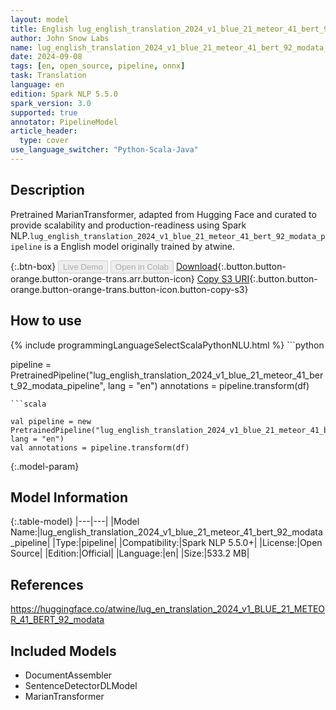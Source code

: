 ```yaml
---
layout: model
title: English lug_english_translation_2024_v1_blue_21_meteor_41_bert_92_modata_pipeline pipeline MarianTransformer from atwine
author: John Snow Labs
name: lug_english_translation_2024_v1_blue_21_meteor_41_bert_92_modata_pipeline
date: 2024-09-08
tags: [en, open_source, pipeline, onnx]
task: Translation
language: en
edition: Spark NLP 5.5.0
spark_version: 3.0
supported: true
annotator: PipelineModel
article_header:
  type: cover
use_language_switcher: "Python-Scala-Java"
---
```


## Description

Pretrained MarianTransformer, adapted from Hugging Face and curated to provide scalability and production-readiness using Spark NLP.`lug_english_translation_2024_v1_blue_21_meteor_41_bert_92_modata_pipeline` is a English model originally trained by atwine.

{:.btn-box}
<button class="button button-orange" disabled>Live Demo</button>
<button class="button button-orange" disabled>Open in Colab</button>
[Download](https://s3.amazonaws.com/auxdata.johnsnowlabs.com/public/models/lug_english_translation_2024_v1_blue_21_meteor_41_bert_92_modata_pipeline_en_5.5.0_3.0_1725824557802.zip){:.button.button-orange.button-orange-trans.arr.button-icon}
[Copy S3 URI](s3://auxdata.johnsnowlabs.com/public/models/lug_english_translation_2024_v1_blue_21_meteor_41_bert_92_modata_pipeline_en_5.5.0_3.0_1725824557802.zip){:.button.button-orange.button-orange-trans.button-icon.button-copy-s3}

## How to use



<div class="tabs-box" markdown="1">
{% include programmingLanguageSelectScalaPythonNLU.html %}
```python

pipeline = PretrainedPipeline("lug_english_translation_2024_v1_blue_21_meteor_41_bert_92_modata_pipeline", lang = "en")
annotations =  pipeline.transform(df)   

```
```scala

val pipeline = new PretrainedPipeline("lug_english_translation_2024_v1_blue_21_meteor_41_bert_92_modata_pipeline", lang = "en")
val annotations = pipeline.transform(df)

```
</div>

{:.model-param}
## Model Information

{:.table-model}
|---|---|
|Model Name:|lug_english_translation_2024_v1_blue_21_meteor_41_bert_92_modata_pipeline|
|Type:|pipeline|
|Compatibility:|Spark NLP 5.5.0+|
|License:|Open Source|
|Edition:|Official|
|Language:|en|
|Size:|533.2 MB|

## References

https://huggingface.co/atwine/lug_en_translation_2024_v1_BLUE_21_METEOR_41_BERT_92_modata

## Included Models

- DocumentAssembler
- SentenceDetectorDLModel
- MarianTransformer